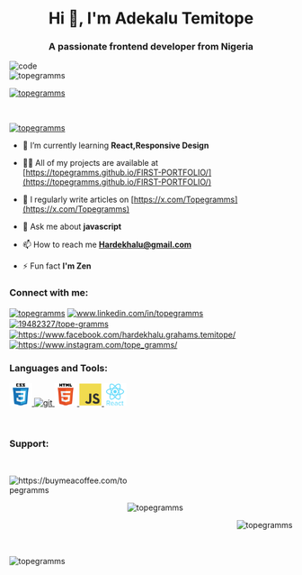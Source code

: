 <h1 align="center">Hi 👋, I'm Adekalu Temitope</h1>
<h3 align="center">A passionate frontend developer from Nigeria</h3>
<img align="left" alt="code" width="800" src="https://infinigeek.com/assets/5-Animation-Techniques-To-Boost-Your-Web-Design-1-min-710x434.jpeg">

<p align="left"> <img src="https://komarev.com/ghpvc/?username=topegramms&label=Profile%20views&color=0e75b6&style=flat" alt="topegramms" /> </p>

<p align="left"> <a href="https://github.com/ryo-ma/github-profile-trophy"><img src="https://github-profile-trophy.vercel.app/?username=topegramms" alt="topegramms" /></a> </p><br>

<p align="left"> <a href="https://twitter.com/topegramms" target="blank"><img src="https://img.shields.io/twitter/follow/topegramms?logo=twitter&style=for-the-badge" alt="topegramms" /></a> </p>

- 🌱 I’m currently learning **React,Responsive Design**

- 👨‍💻 All of my projects are available at [https://topegramms.github.io/FIRST-PORTFOLIO/](https://topegramms.github.io/FIRST-PORTFOLIO/)

- 📝 I regularly write articles on [https://x.com/Topegramms](https://x.com/Topegramms)

- 💬 Ask me about **javascript**

- 📫 How to reach me **Hardekhalu@gmail.com**

- ⚡ Fun fact **I'm Zen**

<h3 align="left">Connect with me:</h3>
<p align="left">
<a href="https://twitter.com/topegramms" target="blank"><img align="center" src="https://raw.githubusercontent.com/rahuldkjain/github-profile-readme-generator/master/src/images/icons/Social/twitter.svg" alt="topegramms" height="30" width="40" /></a>
<a href="https://linkedin.com/in/topegramms" target="blank"><img align="center" src="https://raw.githubusercontent.com/rahuldkjain/github-profile-readme-generator/master/src/images/icons/Social/linked-in-alt.svg" alt="www.linkedin.com/in/topegramms" height="30" width="40" /></a>
<a href="https://stackoverflow.com/users/19482327/tope-gramms" target="blank"><img align="center" src="https://raw.githubusercontent.com/rahuldkjain/github-profile-readme-generator/master/src/images/icons/Social/stack-overflow.svg" alt="19482327/tope-gramms" height="30" width="40" /></a>
<a href="https://fb.com/hardekhalu.grahams.temitope/" target="blank"><img align="center" src="https://raw.githubusercontent.com/rahuldkjain/github-profile-readme-generator/master/src/images/icons/Social/facebook.svg" alt="https://www.facebook.com/hardekhalu.grahams.temitope/" height="30" width="40" /></a>
<a href="https://instagram.com/tope_gramms/" target="blank"><img align="center" src="https://raw.githubusercontent.com/rahuldkjain/github-profile-readme-generator/master/src/images/icons/Social/instagram.svg" alt="https://www.instagram.com/tope_gramms/" height="30" width="40" /></a>
</p>

<h3 align="left">Languages and Tools:</h3>
<p align="left"> <a href="https://www.w3schools.com/css/" target="_blank" rel="noreferrer"> <img src="https://raw.githubusercontent.com/devicons/devicon/master/icons/css3/css3-original-wordmark.svg" alt="css3" width="40" height="40"/> </a> <a href="https://git-scm.com/" target="_blank" rel="noreferrer"> <img src="https://www.vectorlogo.zone/logos/git-scm/git-scm-icon.svg" alt="git" width="40" height="40"/> </a> <a href="https://www.w3.org/html/" target="_blank" rel="noreferrer"> <img src="https://raw.githubusercontent.com/devicons/devicon/master/icons/html5/html5-original-wordmark.svg" alt="html5" width="40" height="40"/> </a> <a href="https://developer.mozilla.org/en-US/docs/Web/JavaScript" target="_blank" rel="noreferrer"> <img src="https://raw.githubusercontent.com/devicons/devicon/master/icons/javascript/javascript-original.svg" alt="javascript" width="40" height="40"/> </a> <a href="https://reactjs.org/" target="_blank" rel="noreferrer"> <img src="https://raw.githubusercontent.com/devicons/devicon/master/icons/react/react-original-wordmark.svg" alt="react" width="40" height="40"/> </a> </p><br>

<h3 align="left">Support:</h3><br>
<p><a href="https://www.buymeacoffee.com/https://buymeacoffee.com/topegramms"> <img align="left" src="https://cdn.buymeacoffee.com/buttons/v2/default-yellow.png" height="50" width="210" alt="https://buymeacoffee.com/topegramms" /></a></p><br><br>

<p><img align="left" src="https://github-readme-stats.vercel.app/api/top-langs?username=topegramms&show_icons=true&locale=en&layout=compact" alt="topegramms" /></p><br>

<p>&nbsp;<img align="right" src="https://github-readme-stats.vercel.app/api?username=topegramms&show_icons=true&locale=en" alt="topegramms" /></p><br>

<p><img align="center" src="https://github-readme-streak-stats.herokuapp.com/?user=topegramms&" alt="topegramms" /></p><br>
